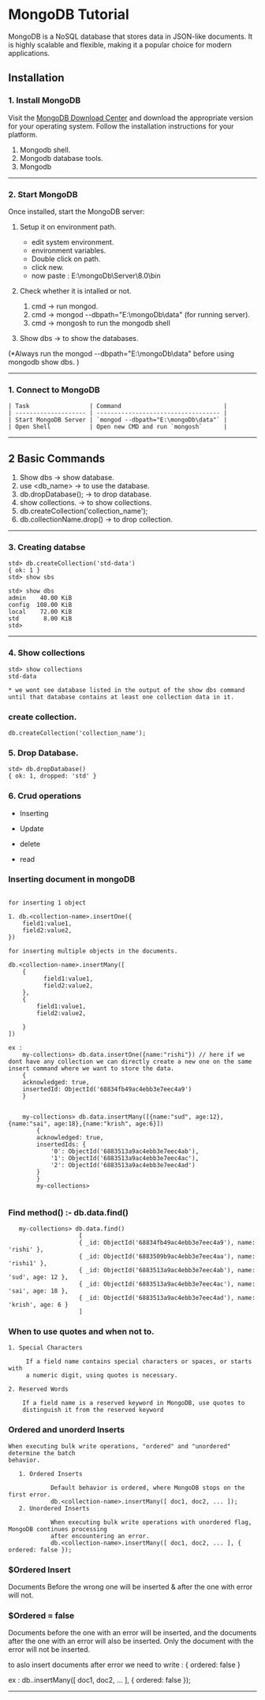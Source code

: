 # MongoDB Tutorial

MongoDB is a NoSQL database that stores data in JSON-like documents. It is highly scalable and flexible, making it a popular choice for modern applications.

## Installation

### 1. Install MongoDB

Visit the [MongoDB Download Center](https://www.mongodb.com/try/download/community) and download the appropriate version for your operating system. Follow the installation instructions for your platform.

1. Mongodb shell.
2. Mongodb database tools.
3. Mongodb

---

### 2. Start MongoDB

Once installed, start the MongoDB server:

1. Setup it on environment path.

   - edit system environment.
   - environment variables.
   - Double click on path.
   - click new.
   - now paste : E:\mongoDb\Server\8.0\bin

2. Check whether it is intalled or not.

   1. cmd -> run mongod.
   2. cmd -> mongod --dbpath="E:\mongoDb\data"
      (for running server).
   3. cmd -> mongosh to run the mongodb shell

3. Show dbs -> to show the databases.

(\*Always run the mongod --dbpath="E:\mongoDb\data" before using mongodb show dbs. )

---

### 1. Connect to MongoDB

```
| Task                 | Command                             |
| -------------------- | ----------------------------------- |
| Start MongoDB Server | `mongod --dbpath="E:\mongoDb\data"` |
| Open Shell           | Open new CMD and run `mongosh`      |

```

---

## 2 Basic Commands

1. Show dbs -> show database.
2. use <db_name> -> to use the database.
3. db.dropDatabase(); -> to drop database.
4. show collections. -> to show collections.
5. db.createCollection('collection_name');
6. db.collectionName.drop() -> to drop collection.

---

### 3. Creating databse

```
std> db.createCollection('std-data')
{ ok: 1 }
std> show sbs

std> show dbs
admin    40.00 KiB
config  108.00 KiB
local    72.00 KiB
std       8.00 KiB
std>

```

---

### 4. Show collections

```
std> show collections
std-data

* we wont see database listed in the output of the show dbs command until that database contains at least one collection data in it.
```

### create collection.

```
db.createCollection('collection_name');
```

### 5. Drop Database.

```
std> db.dropDatabase()
{ ok: 1, dropped: 'std' }
```

### 6. Crud operations

- Inserting

- Update

- delete

- read

### Inserting document in mongoDB

```

for inserting 1 object

1. db.<collection-name>.insertOne({
    field1:value1,
    field2:value2,
})

for inserting multiple objects in the documents.

db.<collection-name>.insertMany([
    {
          field1:value1,
          field2:value2,
    },
    {  
        field1:value1,
        field2:value2,

    }
])

ex : 
    my-collections> db.data.insertOne({name:"rishi"}) // here if we dont have any collection we can directly create a new one on the same insert command where we want to store the data.
    {
    acknowledged: true,
    insertedId: ObjectId('68834fb49ac4ebb3e7eec4a9')
    }


    my-collections> db.data.insertMany([{name:"sud", age:12},{name:"sai", age:18},{name:"krish", age:6}])
        {
        acknowledged: true,
        insertedIds: {
            '0': ObjectId('6883513a9ac4ebb3e7eec4ab'),
            '1': ObjectId('6883513a9ac4ebb3e7eec4ac'),
            '2': ObjectId('6883513a9ac4ebb3e7eec4ad')
        }
        }
        my-collections>
       

```

### Find method() :- db.data.find()

```
   my-collections> db.data.find()
                    [
                    { _id: ObjectId('68834fb49ac4ebb3e7eec4a9'), name: 'rishi' },
                    { _id: ObjectId('6883509b9ac4ebb3e7eec4aa'), name: 'rishi1' },
                    { _id: ObjectId('6883513a9ac4ebb3e7eec4ab'), name: 'sud', age: 12 },
                    { _id: ObjectId('6883513a9ac4ebb3e7eec4ac'), name: 'sai', age: 18 },
                    { _id: ObjectId('6883513a9ac4ebb3e7eec4ad'), name: 'krish', age: 6 }
                    ]
```

### When to use quotes and when not to.

```
1. Special Characters

     If a field name contains special characters or spaces, or starts with
     a numeric digit, using quotes is necessary.

2. Reserved Words

    If a field name is a reserved keyword in MongoDB, use quotes to
    distinguish it from the reserved keyword

```

### Ordered and unorderd Inserts


```
When executing bulk write operations, "ordered" and "unordered" determine the batch
behavior.

   1. Ordered Inserts

            Default behavior is ordered, where MongoDB stops on the first error.
            db.<collection-name>.insertMany([ doc1, doc2, ... ]);
   2. Unordered Inserts

            When executing bulk write operations with unordered flag, MongoDB continues processing
            after encountering an error.
            db.<collection-name>.insertMany([ doc1, doc2, ... ], { ordered: false });

```

### $Ordered Insert

Documents Before the wrong one will be
inserted & after the one with error will not. 

### $Ordered = false

Documents before the one with an error will be
inserted, and the documents after the one with an error
will also be inserted. Only the document with the error
will not be inserted.

to aslo insert documents after error we need to write :  { ordered: false }

ex : db.<collection-name>.insertMany([ doc1, doc2, ... ], { ordered: false });


--- 
